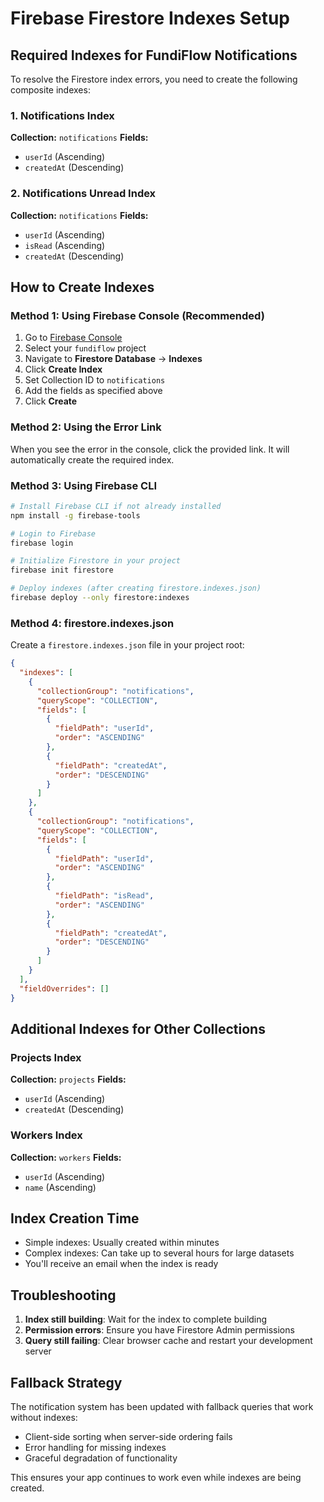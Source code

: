 # Firebase Firestore Indexes Setup

## Required Indexes for FundiFlow Notifications

To resolve the Firestore index errors, you need to create the following composite indexes:

### 1. Notifications Index
**Collection:** `notifications`
**Fields:**
- `userId` (Ascending)
- `createdAt` (Descending)

### 2. Notifications Unread Index
**Collection:** `notifications`
**Fields:**
- `userId` (Ascending)
- `isRead` (Ascending)
- `createdAt` (Descending)

## How to Create Indexes

### Method 1: Using Firebase Console (Recommended)
1. Go to [Firebase Console](https://console.firebase.google.com)
2. Select your `fundiflow` project
3. Navigate to **Firestore Database** → **Indexes**
4. Click **Create Index**
5. Set Collection ID to `notifications`
6. Add the fields as specified above
7. Click **Create**

### Method 2: Using the Error Link
When you see the error in the console, click the provided link. It will automatically create the required index.

### Method 3: Using Firebase CLI
```bash
# Install Firebase CLI if not already installed
npm install -g firebase-tools

# Login to Firebase
firebase login

# Initialize Firestore in your project
firebase init firestore

# Deploy indexes (after creating firestore.indexes.json)
firebase deploy --only firestore:indexes
```

### Method 4: firestore.indexes.json
Create a `firestore.indexes.json` file in your project root:

```json
{
  "indexes": [
    {
      "collectionGroup": "notifications",
      "queryScope": "COLLECTION",
      "fields": [
        {
          "fieldPath": "userId",
          "order": "ASCENDING"
        },
        {
          "fieldPath": "createdAt",
          "order": "DESCENDING"
        }
      ]
    },
    {
      "collectionGroup": "notifications",
      "queryScope": "COLLECTION",
      "fields": [
        {
          "fieldPath": "userId",
          "order": "ASCENDING"
        },
        {
          "fieldPath": "isRead",
          "order": "ASCENDING"
        },
        {
          "fieldPath": "createdAt",
          "order": "DESCENDING"
        }
      ]
    }
  ],
  "fieldOverrides": []
}
```

## Additional Indexes for Other Collections

### Projects Index
**Collection:** `projects`
**Fields:**
- `userId` (Ascending)
- `createdAt` (Descending)

### Workers Index
**Collection:** `workers`
**Fields:**
- `userId` (Ascending)
- `name` (Ascending)

## Index Creation Time
- Simple indexes: Usually created within minutes
- Complex indexes: Can take up to several hours for large datasets
- You'll receive an email when the index is ready

## Troubleshooting
1. **Index still building**: Wait for the index to complete building
2. **Permission errors**: Ensure you have Firestore Admin permissions
3. **Query still failing**: Clear browser cache and restart your development server

## Fallback Strategy
The notification system has been updated with fallback queries that work without indexes:
- Client-side sorting when server-side ordering fails
- Error handling for missing indexes
- Graceful degradation of functionality

This ensures your app continues to work even while indexes are being created.